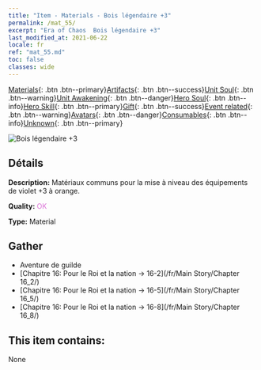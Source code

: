 ```yaml
---
title: "Item - Materials - Bois légendaire +3"
permalink: /mat_55/
excerpt: "Era of Chaos  Bois légendaire +3"
last_modified_at: 2021-06-22
locale: fr
ref: "mat_55.md"
toc: false
classes: wide
---
```

 [Materials](/ItemsFR/){: .btn .btn--primary}[Artifacts](/ItemsFR/Artifacts/){: .btn .btn--success}[Unit Soul](/ItemsFR/UnitSoul/){: .btn .btn--warning}[Unit Awakening](/ItemsFR/UnitAwakening/){: .btn .btn--danger}[Hero Soul](/ItemsFR/HeroSoul/){: .btn .btn--info}[Hero Skill](/ItemsFR/HeroSkill/){: .btn .btn--primary}[Gift](/ItemsFR/Gift/){: .btn .btn--success}[Event related](/ItemsFR/Events/){: .btn .btn--warning}[Avatars](/ItemsFR/Avatars/){: .btn .btn--danger}[Consumables](/ItemsFR/Consumables/){: .btn .btn--info}[Unknown](/ItemsFR/Unknown/){: .btn .btn--primary}

 ![Bois légendaire +3](/images/t/i_cailiao_mucai2.png)

## Détails
 **Description:** Matériaux communs pour la mise à niveau des équipements de violet +3 à orange.

 **Quality:** <span style="color: #DA70D6">OK</span>

 **Type:** Material

## Gather

*    Aventure de guilde 
*    [Chapitre 16: Pour le Roi et la nation -> 16-2](/fr/Main Story/Chapter 16_2/) 
*    [Chapitre 16: Pour le Roi et la nation -> 16-5](/fr/Main Story/Chapter 16_5/) 
*    [Chapitre 16: Pour le Roi et la nation -> 16-8](/fr/Main Story/Chapter 16_8/) 

## This item contains:

  None

